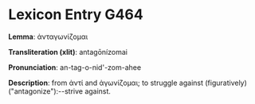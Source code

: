# Lexicon Entry G464

**Lemma**: ἀνταγωνίζομαι

**Transliteration (xlit)**: antagōnízomai

**Pronunciation**: an-tag-o-nid'-zom-ahee

**Description**:
from ἀντί and ἀγωνίζομαι; to struggle against (figuratively) ("antagonize"):--strive against.
